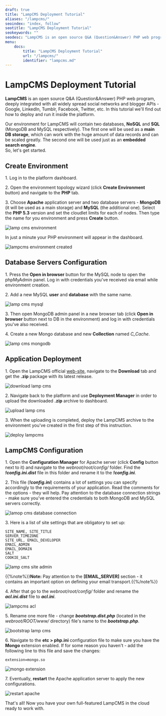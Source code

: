 ```yaml
---
draft: true
title: "LampCMS Deployment Tutorial"
aliases: "/lampcms/"
seoindex: "index, follow"
seotitle: "LampCMS Deployment Tutorial"
seokeywords: ""
seodesc: "LampCMS is an open source Q&A (Question&Answer) PHP web program, deeply integrated with all widely spread social networks and blogger APIs - Google, LinkedIn, Tumblr, Facebook, Twitter, etc...."
menu: 
    docs:
        title: "LampCMS Deployment Tutorial"
        url: "/lampcms/"
        identifier: "lampcms.md"
---
```


# LampCMS Deployment Tutorial

**LampCMS** is an open source Q&A (Question&Answer) PHP web program, deeply integrated with all widely spread social networks and blogger APIs - Google, LinkedIn, Tumblr, Facebook, Twitter, etc. In this tutorial we'll find out how to deploy and run it inside the platform.
 
Our environment for LampCMS will contain two databases, **NoSQL** and **SQL** (MongoDB and MySQL respectively). The first one will be used as a **main DB storage**, which can work with the huge amount of data records and can be scaled greatly. The second one will be used just as an **embedded search engine**.  
So, let's get started.

## Create Environment

1\. Log in to the platform dashboard.

2\. Open the environment topology wizard (click **Create Environment** button) and navigate to the **PHP** tab.
 
3\. Choose **Apache** application server and two database servers - **MongoDB** (it will be used as a main storage) and **MySQL** (the additional one). Select the **PHP 5.3** version and set the cloudlet limits for each of nodes. Then type the name for you environment and press **Create** button.

![lamp cms environment](lamp-cms-environment.png)

In just a minute your PHP environment will appear in the dashboard.

![lampcms environment created](lamp-cms-environment-created.png)


## Database Servers Configuration

1\. Press the **Open in browser** button for the MySQL node to open the phpMyAdmin panel. Log in with credentials you've received via email while environment creation.

2\. Add a new MySQL **user** and **database** with the same name.

![lamp cms mysql](lampcms-mysql-database.png)

3\. Then open MongoDB admin panel in a new browser tab (click **Open in browser** button next to DB in the environment) and log in with credentials you've also received. 

4\. Create a new Mongo database and new **Collection** named *C_Cache*.

![lamp cms mongodb](lamp-cms-mongodb.png)

## Application Deployment

1\. Open the LampCMS official [web-site](http://www.lampcms.com/), navigate to the **Download** tab and get the **.zip** package with its latest release.

![download lamp cms](lamp-cms-download.png)

2\. Navigate back to the platform and use **Deployment Manager** in order to upload the downloaded **.zip** archive to dashboard.

![upload lamp cms](upload-lampcms.png)

3\. When the uploading is completed, deploy the LampCMS archive to the environment you've created in the first step of this instruction.

![deploy lampcms](deploy-lampcms.png)

## LampCMS Configuration

1\. Open the **Configuration Manager** for Apache server (click **Config** button next to it) and navigate to the *webroot/root/config/* folder. Find the ***!config.ini.dist*** file in this folder and rename it to the ***!config.ini***.

2\. This file (***!config.ini***) contains a lot of settings you can specify accordingly to the requirements of your application. Read the comments for the options - they will help. Pay attention to the database connection strings - make sure you've entered the credentials to both MongoDB and MySQL servers correctly.

![lamop cms database connection](lampcms-database-connection.png)

3\. Here is a list of site settings that are obligatory to set up:  
    
```
SITE_NAME, SITE_TITLE  
SERVER_TIMEZONE  
SITE_URL, EMAIL_DEVELOPER  
EMAIL_ADMIN  
EMAIL_DOMAIN  
SALT  
COOKIE_SALT
```

![lamp cms site admin](lamp-cms-site-admin.png)

{{%note%}}**Note:** Pay attention to the **[EMAIL_SERVER]** section - it contains an important option on defining your email transport.{{%/note%}}

4\. After that go to the *webroot/root/config/* folder and rename the ***acl.ini.dist*** file to ***acl.ini***.

![lampcms acl](lamp-cms-acl.png)

5\. Rename one more file - change ***bootstrap.dist.php*** (located in the *webroot/ROOT/www/* directory) file's name to the ***bootstrap.php***.

![bootstrap lamp cms](lamp-cms-bootstrap.png)

6\. Navigate to the **etc &gt; php.ini** configuration file to make sure you have the **Mongo** extension enabled. If for some reason you haven't - add the following line to this file and save the changes:

```
extension=mongo.so
```

![mongo extension](mongo-extension.png)

7\. Eventually, **restart** the Apache application server to apply the new configurations.

![restart apache](restart-apache.png)

That's all! Now you have your own full-featured LampCMS in the cloud ready to work with.